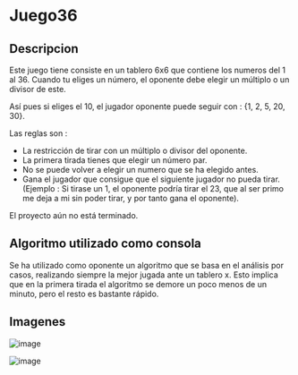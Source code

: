 # Juego36

<h2>Descripcion</h2>
Este juego tiene consiste en un tablero 6x6 que contiene los numeros del 1 al 36. Cuando tu eliges un número, el oponente debe elegir un múltiplo o un divisor de este.

Así pues si eliges el 10, el jugador oponente puede seguir con : {1, 2, 5, 20, 30}.

Las reglas son :
  - La restricción de tirar con un múltiplo o divisor del oponente.
  - La primera tirada tienes que elegir un número par.
  - No se puede volver a elegir un numero que se ha elegido antes.
  - Gana el jugador que consigue que el siguiente jugador no pueda tirar. 
  (Ejemplo : Si tirase un 1, el oponente podría tirar el 23, que al ser primo me deja a mi sin poder tirar, y por tanto gana el oponente).

El proyecto aún no está terminado.

<h2>Algoritmo utilizado como consola</h2>
Se ha utilizado como oponente un algoritmo que se basa en el análisis por casos, realizando siempre la mejor jugada ante un tablero x. Esto implica que en la primera tirada el algoritmo se demore un poco menos de un minuto, pero el resto es bastante rápido.

<h2>Imagenes</h2>

![image](https://user-images.githubusercontent.com/78687102/167120830-8a88a8cd-ad4d-4feb-a962-f6a405c9d44c.png)

![image](https://user-images.githubusercontent.com/78687102/167121087-80bf8b7a-b89a-4c6f-a59c-1ee1905f50d7.png)
